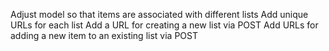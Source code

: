 Adjust model so that items are associated with different lists
Add unique URLs for each list
Add a URL for creating a new list via POST
Add URLs for adding a new item to an existing list via POST

